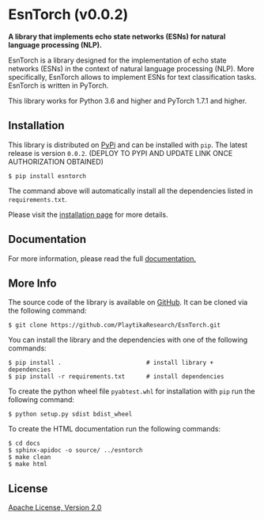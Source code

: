# EsnTorch (v0.0.2)
**A library that implements echo state networks (ESNs) for natural language processing (NLP).**

EsnTorch is a library designed for the implementation of echo state networks (ESNs)
in the context of natural language processing (NLP). 
More specifically, EsnTorch allows to implement ESNs for text classification tasks.
EsnTorch is written in PyTorch. 

This library works for Python 3.6 and higher and PyTorch 1.7.1 and higher.


Installation
------------

This library is distributed on [PyPi](https://pypi.org/) and
can be installed with ``pip``. The latest release is version ``0.0.2``.
(DEPLOY TO PYPI AND UPDATE LINK ONCE AUTHORIZATION OBTAINED)

~~~~~~~~~~~~~~~~~~~~~~
$ pip install esntorch 
~~~~~~~~~~~~~~~~~~~~~~

The command above will automatically install all the dependencies listed in ``requirements.txt``. 

Please visit the [installation page](docs/src/installation.rst) for more details.



Documentation
-------------
For more information, please read the full [documentation.](docs/src/index.rst)



More Info
---------

The source code of the library is available on [GitHub](https://github.com/PlaytikaResearch/EsnTorch). 
It can be cloned via the following command:
 
~~~~~~~~~~~~~~~~~~~~~~~~~~~~~~~~~~~~~~~~~~~~~~~~~~~~~~~~~~~~
$ git clone https://github.com/PlaytikaResearch/EsnTorch.git
~~~~~~~~~~~~~~~~~~~~~~~~~~~~~~~~~~~~~~~~~~~~~~~~~~~~~~~~~~~~

You can install the library and the dependencies with one of the following commands:

~~~~~~~~~~~~~~~~~~~~~~~~~~~~~~~~~~~~~~~~~~~~~~~~~~~~~~~~~~~~~~~~~~~~~~~
$ pip install .                        # install library + dependencies
$ pip install -r requirements.txt      # install dependencies
~~~~~~~~~~~~~~~~~~~~~~~~~~~~~~~~~~~~~~~~~~~~~~~~~~~~~~~~~~~~~~~~~~~~~~~

To create the python wheel file ``pyabtest.whl`` for installation with ``pip`` run the following command:

~~~~~~~~~~~~~~~~~~~~~~~~~~~~~~~~~~~
$ python setup.py sdist bdist_wheel
~~~~~~~~~~~~~~~~~~~~~~~~~~~~~~~~~~~

To create the HTML documentation run the following commands:

~~~~~~~~~~~~~~~~~~~~~~~~~~~~~~~~~~~~~~~
$ cd docs
$ sphinx-apidoc -o source/ ../esntorch
$ make clean
$ make html
~~~~~~~~~~~~~~~~~~~~~~~~~~~~~~~~~~~~~~~


License
-------

[Apache License, Version 2.0](LICENSE)